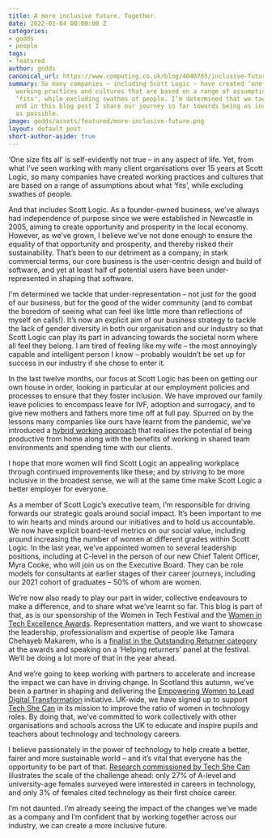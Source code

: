 ```yaml
---
title: A more inclusive future. Together.
date: 2022-01-04 00:00:00 Z
categories:
- godds
- people
tags:
- featured
author: godds
canonical_url: https://www.computing.co.uk/blog/4040785/inclusive-future
summary: So many companies – including Scott Logic – have created ‘one-size-fits-all’
  working practices and cultures that are based on a range of assumptions about what
  ‘fits', while excluding swathes of people. I’m determined that we tackle this issue,
  and in this blog post I share our journey so far towards being as inclusive an employer
  as possible.
image: godds/assets/featured/more-inclusive-future.png
layout: default_post
short-author-aside: true
---
```


‘One size fits all’ is self-evidently not true – in any aspect of life. Yet, from what I’ve seen working with many client organisations over 15 years at Scott Logic, so many companies have created working practices and cultures that are based on a range of assumptions about what ‘fits’, while excluding swathes of people. 

And that includes Scott Logic. As a founder-owned business, we’ve always had independence of purpose since we were established in Newcastle in 2005, aiming to create opportunity and prosperity in the local economy. However, as we’ve grown, I believe we’ve not done enough to ensure the equality of that opportunity and prosperity, and thereby risked their sustainability. That’s been to our detriment as a company; in stark commercial terms, our core business is the user-centric design and build of software, and yet at least half of potential users have been under-represented in shaping that software.

I'm determined we tackle that under-representation – not just for the good of our business, but for the good of the wider community (and to combat the boredom of seeing what can feel like little more than reflections of myself on calls!). It’s now an explicit aim of our business strategy to tackle the lack of gender diversity in both our organisation and our industry so that Scott Logic can play its part in advancing towards the societal norm where all feel they belong. I am tired of feeling like my wife – the most annoyingly capable and intelligent person I know – probably wouldn’t be set up for success in our industry if she chose to enter it.

In the last twelve months, our focus at Scott Logic has been on getting our own house in order, looking in particular at our employment policies and processes to ensure that they foster inclusion. We have improved our family leave policies to encompass leave for IVF, adoption and surrogacy, and to give new mothers and fathers more time off at full pay. Spurred on by the lessons many companies like ours have learnt from the pandemic, we’ve introduced a [hybrid working approach](https://www.scottlogic.com/hybrid-working) that realises the potential of being productive from home along with the benefits of working in shared team environments and spending time with our clients. 

I hope that more women will find Scott Logic an appealing workplace through continued improvements like these; and by striving to be more inclusive in the broadest sense, we will at the same time make Scott Logic a better employer for everyone.

As a member of Scott Logic’s executive team, I’m responsible for driving forwards our strategic goals around social impact. It’s been important to me to win hearts and minds around our initiatives and to hold us accountable. We now have explicit board-level metrics on our social value, including around increasing the number of women at different grades within Scott Logic. In the last year, we’ve appointed women to several leadership positions, including at C-level in the person of our new Chief Talent Officer, Myra Cooke, who will join us on the Executive Board. They can be role models for consultants at earlier stages of their career journeys, including our 2021 cohort of graduates – 50% of whom are women.

We’re now also ready to play our part in wider, collective endeavours to make a difference, and to share what we’ve learnt so far. This blog is part of that, as is our sponsorship of the Women in Tech Festival and the [Women in Tech Excellence Awards](https://www.computing.co.uk/sponsored/4040561/scott-logic-women-tech-excellence-awards). Representation matters, and we want to showcase the leadership, professionalism and expertise of people like Tamara Chehayeb Makarem, who is a [finalist in the Outstanding Returner category](https://www.computing.co.uk/sponsored/4040089/industry-voice-tamara-chehayeb-makarem) at the awards and speaking on a ‘Helping returners’ panel at the festival. We’ll be doing a lot more of that in the year ahead.

And we’re going to keep working with partners to accelerate and increase the impact we can have in driving change. In Scotland this autumn, we’ve been a partner in shaping and delivering the [Empowering Women to Lead Digital Transformation](https://www.scottlogic.com/news/were-sponsoring-empowering-women-lead-digital-transformation) initiative. UK-wide, we have signed up to support [Tech She Can](https://www.techshecan.org/) in its mission to improve the ratio of women in technology roles. By doing that, we’ve committed to work collectively with other organisations and schools across the UK to educate and inspire pupils and teachers about technology and technology careers.

I believe passionately in the power of technology to help create a better, fairer and more sustainable world – and it’s vital that everyone has the opportunity to be part of that. [Research commissioned by Tech She Can](https://www.pwc.co.uk/who-we-are/women-in-technology/time-to-close-the-gender-gap.html) illustrates the scale of the challenge ahead: only 27% of A-level and university-age females surveyed were interested in careers in technology, and only 3% of females cited technology as their first choice career. 

I’m not daunted. I’m already seeing the impact of the changes we’ve made as a company and I’m confident that by working together across our industry, we can create a more inclusive future.